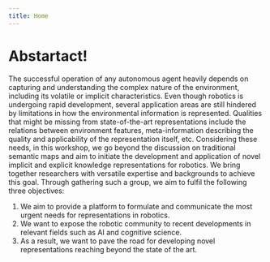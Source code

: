 ```yaml
---
title: Home
---
```


# Abstartact!



The successful operation of any autonomous agent heavily depends on capturing and understanding the complex nature of the environment, including its volatile or implicit characteristics. Even though robotics is undergoing rapid development, several application areas are still hindered by limitations in how the environmental information is represented. Qualities that might be missing from state-of-the-art representations include the relations between environment features, meta-information describing the quality and applicability of the representation itself, etc.
Considering these needs, in this workshop, we go beyond the discussion on traditional semantic maps and aim to initiate the development and application of novel implicit and explicit knowledge representations for robotics.
We bring together researchers with versatile expertise and backgrounds to achieve this goal. Through gathering such a group, we aim to fulfil the following three objectives:
1. We aim to provide a platform to formulate and communicate the most urgent needs for representations in robotics.
2. We want to expose the robotic community to recent developments in relevant fields such as AI and cognitive science.
3. As a result, we want to pave the road for developing novel representations reaching beyond the state of the art.
